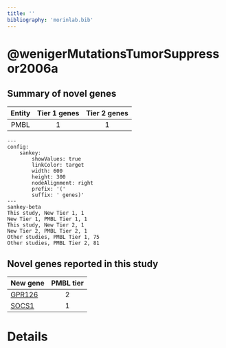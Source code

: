 ```yaml
---
title: ''
bibliography: 'morinlab.bib'
---
```


# @wenigerMutationsTumorSuppressor2006a
## Summary of novel genes

|Entity| Tier 1 genes| Tier 2 genes|
|:-:|:-:|:-:|
|PMBL|1|1|
```mermaid
---
config:
    sankey:
        showValues: true
        linkColor: target
        width: 600
        height: 300
        nodeAlignment: right
        prefix: '('
        suffix: ' genes)'
---
sankey-beta
This study, New Tier 1, 1
New Tier 1, PMBL Tier 1, 1
This study, New Tier 2, 1
New Tier 2, PMBL Tier 2, 1
Other studies, PMBL Tier 1, 75
Other studies, PMBL Tier 2, 81
```


## Novel genes reported in this study

|New gene|PMBL tier|
|:-|:-:|
|[GPR126](GPR126)|2 |
|[SOCS1](SOCS1)|1 |

# Details

